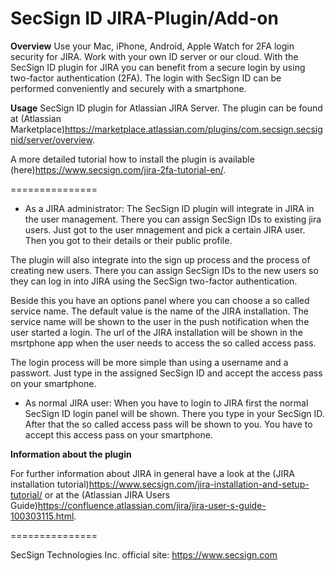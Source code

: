 # SecSign ID JIRA-Plugin/Add-on

**Overview**
Use your Mac, iPhone, Android, Apple Watch for 2FA login security for JIRA. Work with your own ID server or our cloud. 
With the SecSign ID plugin for JIRA you can benefit from a secure login by using two-factor authentication (2FA).
The login with SecSign ID can be performed conveniently and securely with a smartphone.

**Usage**
SecSign ID plugin for Atlassian JIRA Server.
The plugin can be found at (Atlassian Marketplace)<https://marketplace.atlassian.com/plugins/com.secsign.secsignid/server/overview>. 

A more detailed tutorial how to install the plugin is available (here)<https://www.secsign.com/jira-2fa-tutorial-en/>.

===============

* As a JIRA administrator: 
The SecSign ID plugin will integrate in JIRA in the user management. There you can assign SecSign IDs to existing jira users. Just got to the user mnagement and pick a certain JIRA user. 
Then you got to their details or their public profile.

The plugin will also integrate into the sign up process and the process of creating new users. There you can assign SecSign IDs to the new users 
so they can log in into JIRA using the SecSign two-factor authentication.

Beside this you have an options panel where you can choose a so called service name. The default value is the name of the JIRA installation. 
The service name will be shown to the user in the push notification when the user started a login. The url of the JIRA installation will be shown in the msrtphone app when the user needs to access the so called access pass.

The login process will be more simple than using a username and a passwort. 
Just type in the assigned SecSign ID and accept the access pass on your smartphone.

* As normal JIRA user:
When you have to login to JIRA first the normal SecSign ID login panel will be shown. There you type in your SecSign ID. After that the so called access pass will be shown to you. 
You have to accept this access pass on your smartphone.

**Information about the plugin**

For further information about JIRA in general have a look at the (JIRA installation tutorial)<https://www.secsign.com/jira-installation-and-setup-tutorial/> or 
at the (Atlassian JIRA Users Guide)<https://confluence.atlassian.com/jira/jira-user-s-guide-100303115.html>.

===============

SecSign Technologies Inc. official site: <https://www.secsign.com>
